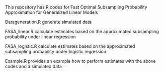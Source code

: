This repository has R codes for Fast Optimal Subsampling Probability Approximation for Generalized Linear Models

Datageneration.R generate simulated data

FASA_linear.R calculate estimates based on the approximated subsampling probability under linear regression

FASA_logistic.R calculate estimates based on the approximated subsampling probability under logistic regression

Example.R provides an example how to perform estimates with the above codes and a simulated data